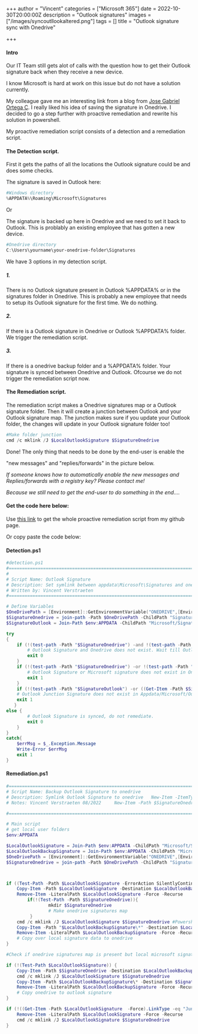 +++
author = "Vincent"
categories = ["Microsoft 365"]
date = 2022-10-30T20:00:00Z
description = "Outlook signatures"
images = ["/images/syncoutllookaltered.png"]
tags = []
title = "Outlook signature sync with Onedrive"

+++
#### Intro

Our IT Team still gets alot of calls with the question how to get their Outlook signature back when they receive a new device.

I know Microsoft is hard at work on this issue but do not have a solution currently.

My colleague gave me an interesting link from a blog from [Jose Gabriel Ortega C](https://j0rt3g4.medium.com/save-your-outlook-signatures-into-onedrive-and-never-lose-them-again-1337fc1924b6).
I really liked his idea of saving the signature in Onedrive. I decided to go a step further with proactive remediation and rewrite his solution in powershell.

My proactive remediation script consists of a detection and a remediation script.

#### The Detection script.

First it gets the paths of all the locations the Outlook signature could be and does some checks.

The signature is saved in Outlook here:

```Powershell
#Windows directory
%APPDATA%\Roaming\Microsoft\Signatures 
```

Or

The signature is backed up here in Onedrive and we need to set it back to Outlook.
This is problably an existing employee that has gotten a new device.

```Powershell
#Onedrive directory
C:\Users\yourname\your-onedrive-folder\Signatures
```

We have 3 options in my detection script.

##### 1.

There is no Outlook signature present in Outlook %APPDATA% or in the signatures folder in Onedrive.
This is probably a new employee that needs to setup its Outlook signature for the first time.
We do nothing.

##### 2.

If there is a Outlook signature in Onedrive or Outlook %APPDATA% folder.
We trigger the remediation script.

##### 3.

If there is a onedrive backup folder and a %APPDATA% folder. Your signature is synced between Onedrive and Outlook. Ofcourse we do not trigger the remediation script now.

#### The Remediation script.

The remediation script makes a Onedrive signatures map or a Outlook signature folder.
Then it will create a junction between Outlook and your Outlook signature map.
The junction makes sure if you update your Outlook folder, the changes will update in your Outlook signature folder too!

```Powershell
#Make folder junction
cmd /c mklink /J $LocalOutlookSignature $SignatureOnedrive
```

Done! The only thing that needs to be done by the end-user is enable the

"new messages" and "replies/forwards" in the picture below.

_If someone knows how to automatically enable the new messages and Replies/forwards with a registry key? Please contact me!_

_Because we still need to get the end-user to do something in the end...._

#### Get the code here below:

Use [this link](https://github.com/vincentverstraeten/Powershell-Scripts/tree/main/Proactive%20Remediations/Sync%20Outlook%20Signatures) to get the whole proactive remediation script from my github page.

Or copy paste the code below:

#### Detection.ps1

```Powershell
#detection.ps1
#=============================================================================================================================
#
# Script Name: Outlook Signature
# Description: Set symlink between appdata\Microsoft\Signatures and onedrive\Signatures
# Written by: Vincent Verstraeten                      
#=============================================================================================================================

# Define Variables
$OneDrivePath = [Environment]::GetEnvironmentVariable("ONEDRIVE",[EnvironmentVariableTarget]::User)   
$SignatureOnedrive = join-path -Path $OneDrivePath -ChildPath "Signatures" 
$SignatureOutlook = Join-Path $env:APPDATA -ChildPath "Microsoft/Signatures"

try
{
    if (!(test-path -Path "$SignatureOnedrive") -and !(test-path -Path "$SignatureOutlook") ) { 
        # Outlook Signature and Onedrive does not exist. Wait till Outlook signature is set in %APPDATA%.
        exit 0
    }
    if (!(test-path -Path "$SignatureOnedrive") -or !(test-path -Path "$SignatureOutlook") ) { 
        # Outlook Signature or Microsoft signature does not exist in Onedrive, remediation needed.
        exit 1
    }
    if (!(test-path -Path "$SignatureOutlook") -or ((Get-Item -Path $SignatureOutlook  -Force).LinkType -ne "Junction") ) { 
    # Outlook Junction Signature does not exist in Appdata/Microsoft/Outlook, remediation needed
    exit 1
   }
else {
        # Outlook Signature is synced, do not remediate.       
        exit 0
    }
}
catch{
    $errMsg = $_.Exception.Message
    Write-Error $errMsg
    exit 1
}
```

#### Remediation.ps1

```Powershell
#=============================================================================================================================
# Script Name: Backup Outlook Signature to onedrive
# Description: Symlink Outlook Signature to onedrive   New-Item -ItemType SymbolicLink -Path $LocalOutlookSignature  -Target $SignatureOnedrive -Force
# Notes: Vincent Verstraeten 08/2022     New-Item -Path $SignatureOnedrive -ItemType "directory" -Force

#=============================================================================================================================

# Main script
# get local user folders
$env:APPDATA

$LocalOutlookSignature = Join-Path $env:APPDATA -ChildPath "Microsoft/Signatures"
$LocalOutlookBackupSignature = Join-Path $env:APPDATA -ChildPath "Microsoft/Signatures_backup"
$OneDrivePath = [Environment]::GetEnvironmentVariable("ONEDRIVE",[EnvironmentVariableTarget]::User)   
$SignatureOnedrive = join-path -Path $OneDrivePath -ChildPath "Signatures"



if ((Test-Path -Path $LocalOutlookSignature -ErrorAction SilentlyContinue) -or ((Get-Item -Path $LocalOutlookSignature -Force -ErrorAction SilentlyContinue).LinkType -eq "Junction"))  {
    Copy-Item -Path $LocalOutlookSignature -Destination $LocalOutlookBackupSignature -recurse -Force
    Remove-Item -LiteralPath $LocalOutlookSignature -Force -Recurse
        if(!(Test-Path -Path $SignatureOnedrive)){
                mkdir $SignatureOnedrive
                # Make onedrive signatures map
         }
    cmd /c mklink /J $LocalOutlookSignature $SignatureOnedrive #Powershell command needs admin, only in preview windows(better use cmd here)
    Copy-Item -Path "$LocalOutlookBackupSignature\*" -Destination $LocalOutlookSignature -recurse -Force
    Remove-Item -LiteralPath $LocalOutlookBackupSignature -Force -Recurse
    # Copy over local signature data to onedrive
}

#Check if onedrive signatures map is present but local microsoft signature outlook is not there. Then copy Onedrive Signature to outlook signature.

if (!(Test-Path $LocalOutlookSignature)) {
    Copy-Item -Path $SignatureOnedrive -Destination $LocalOutlookBackupSignature -recurse -Force
    cmd /c mklink /J $LocalOutlookSignature $SignatureOnedrive
    Copy-Item -Path $LocalOutlookBackupSignature\* -Destination $SignatureOnedrive  -recurse -Force
    Remove-Item -LiteralPath $LocalOutlookBackupSignature -Force -Recurse
    # Copy onedrive to outlook signature
}

if (!((Get-Item -Path $LocalOutlookSignature  -Force).LinkType -eq "Junction")) {
    Remove-Item -LiteralPath $LocalOutlookSignature -Force -Recurse
    cmd /c mklink /J $LocalOutlookSignature $SignatureOnedrive
}
```
